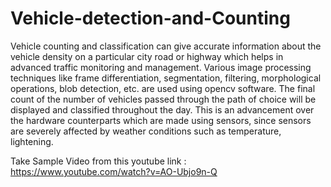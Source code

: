 # Vehicle-detection-and-Counting
Vehicle counting and classification can give accurate information about the vehicle density on a particular city road or highway which helps in advanced traffic monitoring and management. Various image processing techniques like frame differentiation, segmentation, filtering, morphological operations, blob detection, etc. are used using opencv software. The final count of the number of vehicles passed through the path of choice will be displayed and classified throughout the day. This is an advancement over the hardware counterparts which are made using sensors, since sensors are severely affected by weather conditions such as temperature, lightening.

Take Sample Video from this youtube link : https://www.youtube.com/watch?v=AO-Ubjo9n-Q
